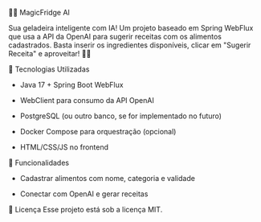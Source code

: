 🧠🥕 MagicFridge AI

Sua geladeira inteligente com IA!
Um projeto baseado em Spring WebFlux que usa a API da OpenAI para sugerir receitas com os alimentos cadastrados. Basta inserir os ingredientes disponíveis, clicar em "Sugerir Receita" e aproveitar! 🍲✨

🚀 Tecnologias Utilizadas
* Java 17 + Spring Boot WebFlux

* WebClient para consumo da API OpenAI

* PostgreSQL (ou outro banco, se for implementado no futuro)

* Docker Compose para orquestração (opcional)

* HTML/CSS/JS no frontend

🧪 Funcionalidades

* Cadastrar alimentos com nome, categoria e validade

* Conectar com OpenAI e gerar receitas


📄 Licença
Esse projeto está sob a licença MIT.

